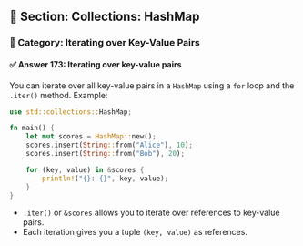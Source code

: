 ## 📘 Section: Collections: HashMap  
### 🔹 Category: Iterating over Key-Value Pairs  
#### ✅ Answer 173: Iterating over key-value pairs

You can iterate over all key-value pairs in a `HashMap` using a `for` loop and the `.iter()` method. Example:

```rust
use std::collections::HashMap;

fn main() {
    let mut scores = HashMap::new();
    scores.insert(String::from("Alice"), 10);
    scores.insert(String::from("Bob"), 20);

    for (key, value) in &scores {
        println!("{}: {}", key, value);
    }
}
```

- `.iter()` or `&scores` allows you to iterate over references to key-value pairs.
- Each iteration gives you a tuple `(key, value)` as references.
